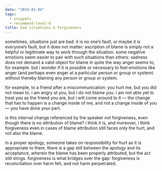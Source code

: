 ```yaml
---
date: "2019-01-04"
tags: 
  - snippets
  - recommend-level-0
title: bad situations & forgiveness
---
```

<!-- # january 4: bad situations & forgiveness -->

sometimes, situations just are bad. it is no one’s fault, or maybe it is everyone’s fault, but it does not matter: ascription of blame is simply not a helpful or legitimate way to work through the situation. some negative emotions seem easier to pair with such situations than others: sadness does not demand a valid object for blame in quite the way anger seems to, for example. but i wonder if it is possible or necessary to feel emotions like anger (and perhaps even anger at a particular person or group or system) without thereby blaming any person or group or system.

for example, to a friend after a miscommunication: you hurt me, but you did not mean to. i am angry at you, but i do not blame you. i am not able yet to treat you as the friend you are, but i will come around to it — the change that has to happen is a change inside of me, and not a change inside of you — you have done your part.

is this internal change referenced by the speaker not forgiveness, even though there is no attribution of blame? i think it is, and moreover, i think forgiveness even in cases of blame attribution still faces only the hurt, and not also the blame.

in a proper apology, someone takes on responsibility for hurt as it is appropriate to them. there is a gap still between the apology and its acceptance, wherein the blame has been properly attributed, but the act still stings. forgiveness is what bridges over the gap: forgiveness is reconciliation over harm felt, and not harm perpetrated.
